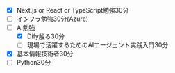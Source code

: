 - [x] Next.js or React or TypeScript勉強30分
- [ ] インフラ勉強30分(Azure)
- [ ] AI勉強
	- [x] Dify触る30分
	- [ ] 現場で活躍するためのAIエージェント実践入門30分
- [x] 基本情報技術者30分
- [ ] Python30分
